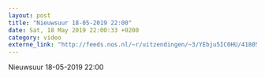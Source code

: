 ```yaml
---
layout: post
title: "Nieuwsuur 18-05-2019 22:00"
date: Sat, 18 May 2019 22:00:33 +0200
category: video
externe_link: "http://feeds.nos.nl/~r/uitzendingen/~3/YEbju5IC0HU/41805"
---
```


Nieuwsuur 18-05-2019 22:00<img src="http://feeds.feedburner.com/~r/uitzendingen/~4/YEbju5IC0HU" height="1" width="1" alt=""/>
